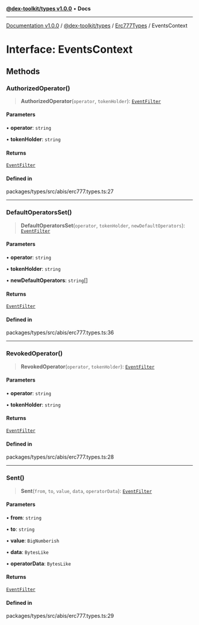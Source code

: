 [**@dex-toolkit/types v1.0.0**](../../../README.md) • **Docs**

***

[Documentation v1.0.0](../../../../../packages.md) / [@dex-toolkit/types](../../../README.md) / [Erc777Types](../README.md) / EventsContext

# Interface: EventsContext

## Methods

### AuthorizedOperator()

> **AuthorizedOperator**(`operator`, `tokenHolder`): [`EventFilter`](../../../type-aliases/EventFilter.md)

#### Parameters

• **operator**: `string`

• **tokenHolder**: `string`

#### Returns

[`EventFilter`](../../../type-aliases/EventFilter.md)

#### Defined in

packages/types/src/abis/erc777.types.ts:27

***

### DefaultOperatorsSet()

> **DefaultOperatorsSet**(`operator`, `tokenHolder`, `newDefaultOperators`): [`EventFilter`](../../../type-aliases/EventFilter.md)

#### Parameters

• **operator**: `string`

• **tokenHolder**: `string`

• **newDefaultOperators**: `string`[]

#### Returns

[`EventFilter`](../../../type-aliases/EventFilter.md)

#### Defined in

packages/types/src/abis/erc777.types.ts:36

***

### RevokedOperator()

> **RevokedOperator**(`operator`, `tokenHolder`): [`EventFilter`](../../../type-aliases/EventFilter.md)

#### Parameters

• **operator**: `string`

• **tokenHolder**: `string`

#### Returns

[`EventFilter`](../../../type-aliases/EventFilter.md)

#### Defined in

packages/types/src/abis/erc777.types.ts:28

***

### Sent()

> **Sent**(`from`, `to`, `value`, `data`, `operatorData`): [`EventFilter`](../../../type-aliases/EventFilter.md)

#### Parameters

• **from**: `string`

• **to**: `string`

• **value**: `BigNumberish`

• **data**: `BytesLike`

• **operatorData**: `BytesLike`

#### Returns

[`EventFilter`](../../../type-aliases/EventFilter.md)

#### Defined in

packages/types/src/abis/erc777.types.ts:29
